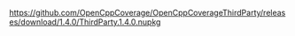 
https://github.com/OpenCppCoverage/OpenCppCoverageThirdParty/releases/download/1.4.0/ThirdParty.1.4.0.nupkg
